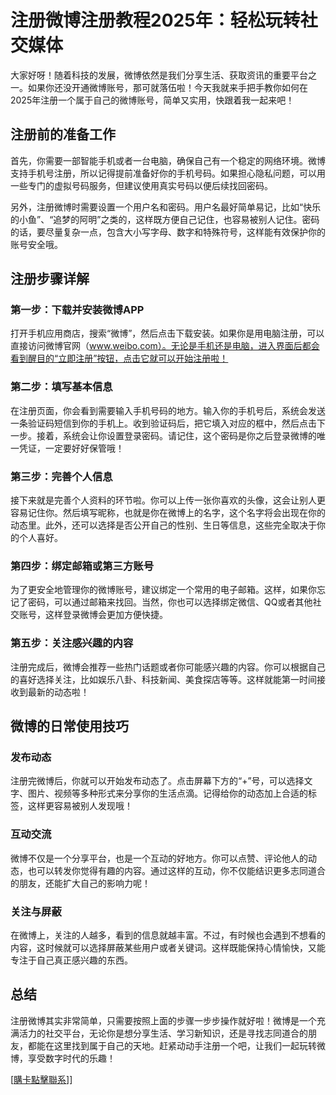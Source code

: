 # 注册微博注册教程2025年：轻松玩转社交媒体

大家好呀！随着科技的发展，微博依然是我们分享生活、获取资讯的重要平台之一。如果你还没开通微博账号，那可就落伍啦！今天我就来手把手教你如何在2025年注册一个属于自己的微博账号，简单又实用，快跟着我一起来吧！

## 注册前的准备工作

首先，你需要一部智能手机或者一台电脑，确保自己有一个稳定的网络环境。微博支持手机号注册，所以记得提前准备好你的手机号码。如果担心隐私问题，可以用一些专门的虚拟号码服务，但建议使用真实号码以便后续找回密码。

另外，注册微博时需要设置一个用户名和密码。用户名最好简单易记，比如“快乐的小鱼”、“追梦的阿明”之类的，这样既方便自己记住，也容易被别人记住。密码的话，要尽量复杂一点，包含大小写字母、数字和特殊符号，这样能有效保护你的账号安全哦。

## 注册步骤详解

### 第一步：下载并安装微博APP

打开手机应用商店，搜索“微博”，然后点击下载安装。如果你是用电脑注册，可以直接访问微博官网（www.weibo.com）。无论是手机还是电脑，进入界面后都会看到醒目的“立即注册”按钮，点击它就可以开始注册啦！

### 第二步：填写基本信息

在注册页面，你会看到需要输入手机号码的地方。输入你的手机号后，系统会发送一条验证码短信到你的手机上。收到验证码后，把它填入对应的框中，然后点击下一步。接着，系统会让你设置登录密码。请记住，这个密码是你之后登录微博的唯一凭证，一定要好好保管哦！

### 第三步：完善个人信息

接下来就是完善个人资料的环节啦。你可以上传一张你喜欢的头像，这会让别人更容易记住你。然后填写昵称，也就是你在微博上的名字，这个名字将会出现在你的动态里。此外，还可以选择是否公开自己的性别、生日等信息，这些完全取决于你的个人喜好。

### 第四步：绑定邮箱或第三方账号

为了更安全地管理你的微博账号，建议绑定一个常用的电子邮箱。这样，如果你忘记了密码，可以通过邮箱来找回。当然，你也可以选择绑定微信、QQ或者其他社交账号，这样登录微博会更加方便快捷。

### 第五步：关注感兴趣的内容

注册完成后，微博会推荐一些热门话题或者你可能感兴趣的内容。你可以根据自己的喜好选择关注，比如娱乐八卦、科技新闻、美食探店等等。这样就能第一时间接收到最新的动态啦！

## 微博的日常使用技巧

### 发布动态

注册完微博后，你就可以开始发布动态了。点击屏幕下方的“+”号，可以选择文字、图片、视频等多种形式来分享你的生活点滴。记得给你的动态加上合适的标签，这样更容易被别人发现哦！

### 互动交流

微博不仅是一个分享平台，也是一个互动的好地方。你可以点赞、评论他人的动态，也可以转发你觉得有趣的内容。通过这样的互动，你不仅能结识更多志同道合的朋友，还能扩大自己的影响力呢！

### 关注与屏蔽

在微博上，关注的人越多，看到的信息就越丰富。不过，有时候也会遇到不想看的内容，这时候就可以选择屏蔽某些用户或者关键词。这样既能保持心情愉快，又能专注于自己真正感兴趣的东西。

## 总结

注册微博其实非常简单，只需要按照上面的步骤一步步操作就好啦！微博是一个充满活力的社交平台，无论你是想分享生活、学习新知识，还是寻找志同道合的朋友，都能在这里找到属于自己的天地。赶紧动动手注册一个吧，让我们一起玩转微博，享受数字时代的乐趣！

[[購卡點擊聯系](https://t.me/s/esim1088)]]